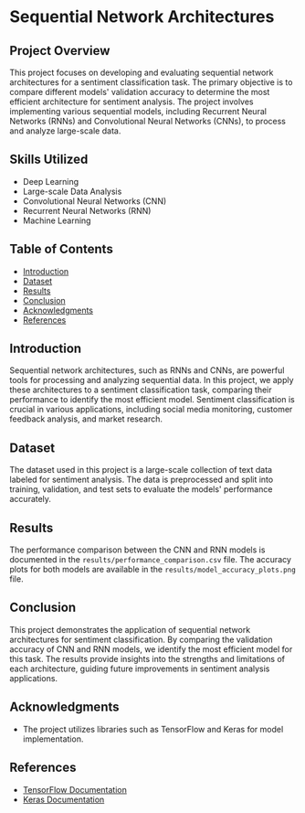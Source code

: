 # Sequential Network Architectures

## Project Overview
This project focuses on developing and evaluating sequential network architectures for a sentiment classification task. The primary objective is to compare different models' validation accuracy to determine the most efficient architecture for sentiment analysis. The project involves implementing various sequential models, including Recurrent Neural Networks (RNNs) and Convolutional Neural Networks (CNNs), to process and analyze large-scale data.

## Skills Utilized
- Deep Learning
- Large-scale Data Analysis
- Convolutional Neural Networks (CNN)
- Recurrent Neural Networks (RNN)
- Machine Learning

## Table of Contents
- [Introduction](#introduction)
- [Dataset](#dataset)
- [Results](#results)
- [Conclusion](#conclusion)
- [Acknowledgments](#acknowledgments)
- [References](#references)

## Introduction
Sequential network architectures, such as RNNs and CNNs, are powerful tools for processing and analyzing sequential data. In this project, we apply these architectures to a sentiment classification task, comparing their performance to identify the most efficient model. Sentiment classification is crucial in various applications, including social media monitoring, customer feedback analysis, and market research.

## Dataset
The dataset used in this project is a large-scale collection of text data labeled for sentiment analysis. The data is preprocessed and split into training, validation, and test sets to evaluate the models' performance accurately.

## Results
The performance comparison between the CNN and RNN models is documented in the `results/performance_comparison.csv` file. The accuracy plots for both models are available in the `results/model_accuracy_plots.png` file.

## Conclusion
This project demonstrates the application of sequential network architectures for sentiment classification. By comparing the validation accuracy of CNN and RNN models, we identify the most efficient model for this task. The results provide insights into the strengths and limitations of each architecture, guiding future improvements in sentiment analysis applications.

## Acknowledgments
- The project utilizes libraries such as TensorFlow and Keras for model implementation.

## References
- [TensorFlow Documentation](https://www.tensorflow.org)
- [Keras Documentation](https://keras.io)
